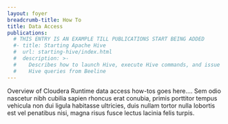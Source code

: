 ```yaml
---
layout: foyer
breadcrumb-title: How To
title: Data Access
publications:
  # THIS ENTRY IS AN EXAMPLE TILL PUBLICATIONS START BEING ADDED
  #- title: Starting Apache Hive
  #  url: starting-hive/index.html
  #  description: >-
  #    Describes how to launch Hive, execute Hive commands, and issue
  #    Hive queries from Beeline
---
```

Overview of Cloudera Runtime data access how-tos goes here.... Sem odio
nascetur nibh cubilia sapien rhoncus erat conubia, primis porttitor
tempus vehicula non dui ligula habitasse ultricies, duis nullam tortor
nulla lobortis est vel penatibus nisi, magna risus fusce lectus lacinia
felis turpis.
